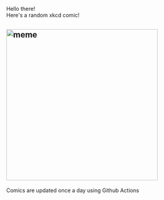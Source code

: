 Hello there! <br>Here's a random xkcd comic!<br>
## <img src="https://imgs.xkcd.com/comics/party.png" alt="meme" width="400"/><br>
Comics are updated once a day using Github Actions